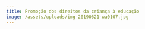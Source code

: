 ```yaml
---
title: Promoção dos direitos da criança à educação
image: /assets/uploads/img-20190621-wa0107.jpg
---
```



